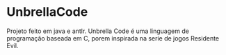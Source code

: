 # UnbrellaCode
Projeto feito em java e antlr. Unbrella Code é uma linguagem de programação baseada em C, porem inspirada na serie de jogos Residente Evil.

